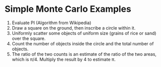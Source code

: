 Simple Monte Carlo Examples
============================

1. Evaluate PI
(Algorithm from Wikipedia)
1. Draw a square on the ground, then inscribe a circle within it.
2. Uniformly scatter some objects of uniform size (grains of rice or sand) over the square.
3. Count the number of objects inside the circle and the total number of objects.
4. The ratio of the two counts is an estimate of the ratio of the two areas, which is π/4. Multiply the result by 4 to estimate π.